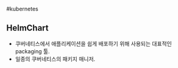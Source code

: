 #kubernetes 
## HelmChart

- 쿠버네티스에서 애플리케이션을 쉽게 배포하기 위해 사용되는 대표적인 packaging 툴.
- 일종의 쿠버네티스의 패키지 매니저.

